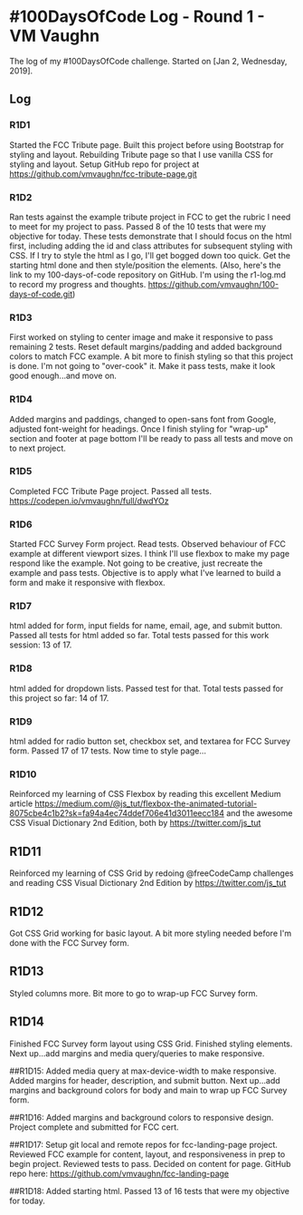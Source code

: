# #100DaysOfCode Log - Round 1 - VM Vaughn

The log of my #100DaysOfCode challenge. Started on [Jan 2, Wednesday, 2019].

## Log

### R1D1 
Started the FCC Tribute page. Built this project before using Bootstrap for styling and layout. Rebuilding Tribute page so that I use vanilla CSS for styling and layout. Setup GitHub repo for project at https://github.com/vmvaughn/fcc-tribute-page.git

### R1D2 
Ran tests against the example tribute project in FCC to get the rubric I need to meet for my project to pass. Passed 8 of the 10 tests that were my objective for today. These tests demonstrate that I should focus on the html first, including adding the id and class attributes for subsequent styling with CSS. If I try to style the html as I go, I'll get bogged down too quick. Get the starting html done and then style/position the elements. (Also, here's the link to my 100-days-of-code repository on GitHub. I'm using the r1-log.md to record my progress and thoughts. https://github.com/vmvaughn/100-days-of-code.git)

### R1D3
First worked on styling to center image and make it responsive to pass remaining 2 tests. Reset default margins/padding and added background colors to match FCC example. A bit more to finish styling so that this project is done. I'm not going to "over-cook" it. Make it pass tests, make it look good enough...and move on. 

### R1D4
Added margins and paddings, changed to open-sans font from Google, adjusted font-weight for headings. Once I finish styling for "wrap-up" section and footer at page bottom I'll be ready to pass all tests and move on to next project.

### R1D5
Completed FCC Tribute Page project. Passed all tests. https://codepen.io/vmvaughn/full/dwdYOz

### R1D6
Started FCC Survey Form project. Read tests. Observed behaviour of FCC example at different viewport sizes. I think I'll use flexbox to make my page respond like the example. Not going to be creative, just recreate the example and pass tests. Objective is to apply what I've learned to build a form and make it responsive with flexbox. 

### R1D7
html added for form, input fields for name, email, age, and submit button. Passed all tests for html added so far. Total tests passed for this work session: 13 of 17.

### R1D8
html added for dropdown lists. Passed test for that. Total tests passed for this project so far: 14 of 17.

### R1D9
html added for radio button set, checkbox set, and textarea for FCC Survey form. Passed 17 of 17 tests. Now time to style page...

### R1D10
Reinforced my learning of CSS Flexbox by reading this excellent Medium article https://medium.com/@js_tut/flexbox-the-animated-tutorial-8075cbe4c1b2?sk=fa94a4ec74ddef706e41d3011eecc184 and the awesome CSS Visual Dictionary 2nd Edition, both by https://twitter.com/js_tut 

## R1D11
Reinforced my learning of CSS Grid by redoing @freeCodeCamp challenges and reading CSS Visual Dictionary 2nd Edition by https://twitter.com/js_tut

## R1D12
Got CSS Grid working for basic layout. A bit more styling needed before I'm done with the FCC Survey form. 

## R1D13
Styled columns more. Bit more to go to wrap-up FCC Survey form.

## R1D14
Finished FCC Survey form layout using CSS Grid. Finished styling elements. Next up...add margins and media query/queries to make responsive.

##R1D15: Added media query at max-device-width to make responsive. Added margins for header, description, and submit button. Next up...add margins and background colors for body and main to wrap up FCC Survey form. 

##R1D16: Added margins and background colors to responsive design. Project complete and submitted for FCC cert.

##R1D17: Setup git local and remote repos for fcc-landing-page project.  Reviewed FCC example for content, layout, and responsiveness in prep to begin project. Reviewed tests to pass. Decided on content for page. GitHub repo here: https://github.com/vmvaughn/fcc-landing-page

##R1D18: Added starting html. Passed 13 of 16 tests that were my objective for today. 